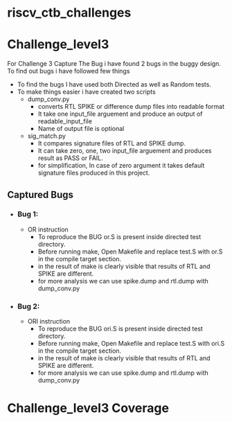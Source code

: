 # riscv_ctb_challenges
# Challenge_level3

For Challenge 3 Capture The Bug i have found 2 bugs in the buggy design.
To find out bugs i have followed few things
- To find the bugs I have used both Directed as well as Random tests.
- To make things easier i have created two scripts
    - dump_conv.py
        - converts RTL SPIKE or difference dump files into readable format
        - It take one input_file arguement and produce an output of readable_input_file
        - Name of output file is optional
    -  sig_match.py
         - It compares signature files of RTL and SPIKE dump.
         - It can take zero, one, two input_file arguement and produces result as PASS or FAIL.
         - for simplification, In case of zero argument it takes default signature files produced in this project.
## Captured Bugs
- ### Bug 1: 
    - OR instruction 
        - To reproduce the BUG or.S is present inside directed test directory.
        - Before running make, Open Makefile and replace test.S with or.S in the compile target section.
        - in the result of make is clearly visible that results of RTL and SPIKE are different.
        - for more analysis we can use spike.dump and rtl.dump with dump_conv.py
- ### Bug 2: 
    - ORI instruction
        - To reproduce the BUG ori.S is present inside directed test directory.
        - Before running make, Open Makefile and replace test.S with ori.S in the compile target section.
        - in the result of make is clearly visible that results of RTL and SPIKE are different.
        - for more analysis we can use spike.dump and rtl.dump with dump_conv.py
     
# Challenge_level3 Coverage





